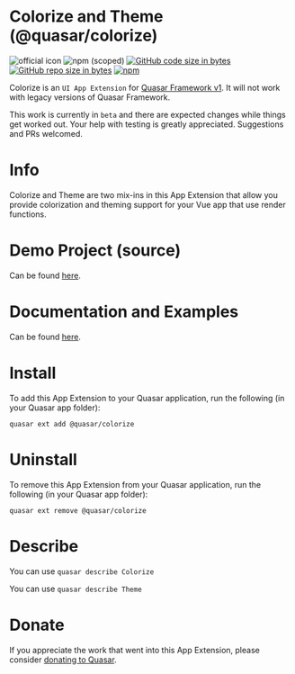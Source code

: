 Colorize and Theme (@quasar/colorize)
===

![official icon](https://img.shields.io/badge/Quasar%201.0-Official%20UI%20App%20Extension-blue.svg)
![npm (scoped)](https://img.shields.io/npm/v/@quasar/quasar-app-extension-colorize.svg?style=plastic)
[![GitHub code size in bytes](https://img.shields.io/github/languages/code-size/hawkeye64/app-extension-colorize.svg)]()
[![GitHub repo size in bytes](https://img.shields.io/github/repo-size/hawkeye64/app-extension-colorize.svg)]()
[![npm](https://img.shields.io/npm/dt/@quasar/quasar-app-extension-colorize.svg)](https://www.npmjs.com/package/@quasar/quasar-app-extension-hawkeye64)

Colorize is an `UI App Extension` for [Quasar Framework v1](https://v1.quasar-framework.org/). It will not work with legacy versions of Quasar Framework.

This work is currently in `beta` and there are expected changes while things get worked out. Your help with testing is greatly appreciated. Suggestions and PRs welcomed.

# Info

Colorize and Theme are two mix-ins in this App Extension that allow you provide colorization and theming support for your Vue app that use render functions.

# Demo Project (source)

Can be found [here](https://github.com/hawkeye64/app-extension-colorize/tree/master/demo).

# Documentation and Examples

Can be found [here](https://hawkeye64.github.io/app-extension-colorize).

# Install

To add this App Extension to your Quasar application, run the following (in your Quasar app folder):

```
quasar ext add @quasar/colorize
```

# Uninstall

To remove this App Extension from your Quasar application, run the following (in your Quasar app folder):
```
quasar ext remove @quasar/colorize
```

# Describe

You can use `quasar describe Colorize`

You can use `quasar describe Theme`

# Donate

If you appreciate the work that went into this App Extension, please consider [donating to Quasar](https://donate.quasar.dev).
